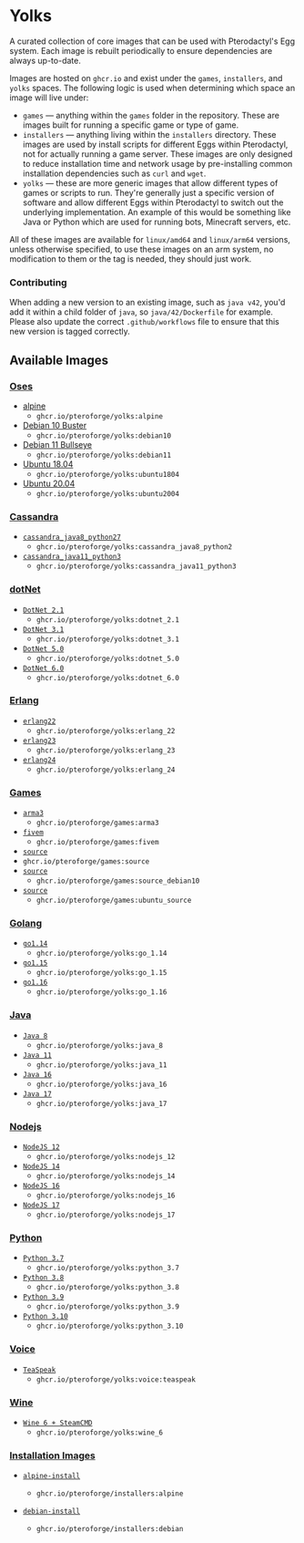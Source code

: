 # Yolks

A curated collection of core images that can be used with Pterodactyl's Egg system. Each image is rebuilt
periodically to ensure dependencies are always up-to-date.

Images are hosted on `ghcr.io` and exist under the `games`, `installers`, and `yolks` spaces. The following logic
is used when determining which space an image will live under:

* `games` — anything within the `games` folder in the repository. These are images built for running a specific game
or type of game.
* `installers` — anything living within the `installers` directory. These images are used by install scripts for different
Eggs within Pterodactyl, not for actually running a game server. These images are only designed to reduce installation time
and network usage by pre-installing common installation dependencies such as `curl` and `wget`.
* `yolks` — these are more generic images that allow different types of games or scripts to run. They're generally just
a specific version of software and allow different Eggs within Pterodactyl to switch out the underlying implementation. An
example of this would be something like Java or Python which are used for running bots, Minecraft servers, etc.

All of these images are available for `linux/amd64` and `linux/arm64` versions, unless otherwise specified, to use
these images on an arm system, no modification to them or the tag is needed, they should just work.

### Contributing

When adding a new version to an existing image, such as `java v42`, you'd add it within a child folder of `java`, so
`java/42/Dockerfile` for example. Please also update the correct `.github/workflows` file to ensure that this new version
is tagged correctly.

## Available Images
### [Oses](/oses)
* [alpine](/oses/alpine)
  * `ghcr.io/pteroforge/yolks:alpine`
* [Debian 10 Buster](/oses/debian10)
  * `ghcr.io/pteroforge/yolks:debian10`
* [Debian 11 Bullseye](/oses/debian11)
  * `ghcr.io/pteroforge/yolks:debian11`  
* [Ubuntu 18.04](/oses/ubuntu1804)
  * `ghcr.io/pteroforge/yolks:ubuntu1804`
* [Ubuntu 20.04](/oses/ubuntu2004)
  * `ghcr.io/pteroforge/yolks:ubuntu2004`  
### [Cassandra](/cassandra)
  * [`cassandra_java8_python27`](/cassandra/cassandra_java8_python2)
    * `ghcr.io/pteroforge/yolks:cassandra_java8_python2`
  * [`cassandra_java11_python3`](/cassandra/cassandra_java11_python3)
    * `ghcr.io/pteroforge/yolks:cassandra_java11_python3`
### [dotNet](/dotnet)
  * [`DotNet 2.1`](/dotnet/2.1)
    * `ghcr.io/pteroforge/yolks:dotnet_2.1`
  * [`DotNet 3.1`](/dotnet/3.1)
    * `ghcr.io/pteroforge/yolks:dotnet_3.1`
  * [`DotNet 5.0`](/dotnet/5.0)
    * `ghcr.io/pteroforge/yolks:dotnet_5.0`
  * [`DotNet 6.0`](/dotnet/6.0)
    * `ghcr.io/pteroforge/yolks:dotnet_6.0`    
### [Erlang](/erlang)
  * [`erlang22`](/erlang/22)
    * `ghcr.io/pteroforge/yolks:erlang_22`
  * [`erlang23`](/erlang/23)
    * `ghcr.io/pteroforge/yolks:erlang_23`
  * [`erlang24`](/erlang/24)
    * `ghcr.io/pteroforge/yolks:erlang_24`
### [Games](/games)  
  * [`arma3`](/games/arma3)
    * `ghcr.io/pteroforge/games:arma3`
  * [`fivem`](/games/fivem)
	* `ghcr.io/pteroforge/games:fivem`
  * [`source`](/games/source)
  * `ghcr.io/pteroforge/games:source`
  * [`source`](/games/source_debian10)
	* `ghcr.io/pteroforge/games:source_debian10`
  * [`source`](/games/ubuntu_source)
	* `ghcr.io/pteroforge/games:ubuntu_source`   
### [Golang](/go)
  * [`go1.14`](/go/1.14)
    * `ghcr.io/pteroforge/yolks:go_1.14`
  * [`go1.15`](/go/1.15)
    * `ghcr.io/pteroforge/yolks:go_1.15`
  * [`go1.16`](/go/1.16)
    * `ghcr.io/pteroforge/yolks:go_1.16`
### [Java](/java)
  * [`Java 8`](/java/8)
    * `ghcr.io/pteroforge/yolks:java_8`
  * [`Java 11`](/java/11)
    * `ghcr.io/pteroforge/yolks:java_11`
  * [`Java 16`](/java/16)
    * `ghcr.io/pteroforge/yolks:java_16`
  * [`Java 17`](/java/17)
    * `ghcr.io/pteroforge/yolks:java_17`
### [Nodejs](/nodejs)
  * [`NodeJS 12`](/nodejs/12)
    * `ghcr.io/pteroforge/yolks:nodejs_12`
  * [`NodeJS 14`](/nodejs/14)
    * `ghcr.io/pteroforge/yolks:nodejs_14`
  * [`NodeJS 16`](/nodejs/16)
    * `ghcr.io/pteroforge/yolks:nodejs_16`
  * [`NodeJS 17`](/nodejs/17)
    * `ghcr.io/pteroforge/yolks:nodejs_17`  
### [Python](/python)
  * [`Python 3.7`](/python/3.7)
    * `ghcr.io/pteroforge/yolks:python_3.7`
  * [`Python 3.8`](/python/3.8)
    * `ghcr.io/pteroforge/yolks:python_3.8`
  * [`Python 3.9`](/python/3.9)
    * `ghcr.io/pteroforge/yolks:python_3.9`
  * [`Python 3.10`](/python/3.9)
    * `ghcr.io/pteroforge/yolks:python_3.10`    
### [Voice](/voice)
  * [`TeaSpeak`](/teaspeak)
    * `ghcr.io/pteroforge/yolks:voice:teaspeak`
### [Wine](/wine)
  * [`Wine 6 + SteamCMD`](/wine/6)
    * `ghcr.io/pteroforge/yolks:wine_6`

### [Installation Images](/installers)

* [`alpine-install`](/installers/alpine)
  * `ghcr.io/pteroforge/installers:alpine`

* [`debian-install`](/installers/debian)
  * `ghcr.io/pteroforge/installers:debian`
